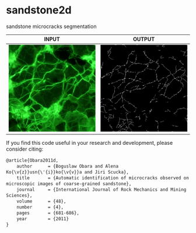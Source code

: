 # sandstone2d
sandstone microcracks segmentation<br/>

| INPUT | OUTPUT |
| ------------- | ------------- |
| <img src="https://github.com/BoguslawObara/sandstone2d/blob/master/im/sandstone.png" width="250">  | <img src="https://github.com/BoguslawObara/sandstone2d/blob/master/im/sandstone_c.png" width="250"> |

If you find this code useful in your research and development, please consider citing:

    @article{Obara2011d,
        author      = {Boguslaw Obara and Alena Ko{\v{z}}usn{\'{i}}ko{\v{v}}a and Jiri Scucka},
        title       = {Automatic identification of microcracks observed on microscopic images of coarse-grained sandstone},
        journal     = {International Journal of Rock Mechanics and Mining Sciences},
        volume      = {48},
        number      = {4},
        pages       = {681-686},
        year        = {2011}
    }
